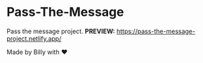 # Pass-The-Message
Pass the message project. **PREVIEW:** https://pass-the-message-project.netlify.app/

Made by Billy with ♥
